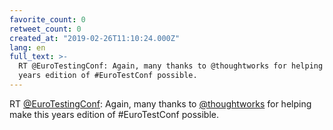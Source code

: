 ```yaml
---
favorite_count: 0
retweet_count: 0
created_at: "2019-02-26T11:10:24.000Z"
lang: en
full_text: >-
  RT @EuroTestingConf: Again, many thanks to @thoughtworks for helping make this
  years edition of #EuroTestConf possible.
---
```


RT [@EuroTestingConf](https://twitter.com/EuroTestingConf): Again, many thanks
to [@thoughtworks](https://twitter.com/thoughtworks) for helping make this years
edition of #EuroTestConf possible.
